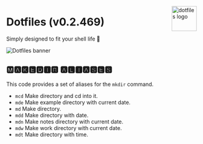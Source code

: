 <!-- markdownlint-disable MD033 MD041 MD043 -->

<img
  src="https://kura.pro/dotfiles/v2/images/logos/dotfiles.svg"
  alt="dotfiles logo"
  width="66"
  align="right"
/>

<!-- markdownlint-enable MD033 MD041 -->

# Dotfiles (v0.2.469)

Simply designed to fit your shell life 🐚

![Dotfiles banner][banner]

## 🅼🅰🅺🅴🅳🅸🆁 🅰🅻🅸🅰🆂🅴🆂

This code provides a set of aliases for the `mkdir` command.

- `mcd` Make directory and cd into it.
- `mde` Make example directory with current date.
- `md` Make directory.
- `mdd` Make directory with date.
- `mdn` Make notes directory with current date.
- `mdw` Make work directory with current date.
- `mdt` Make directory with time.

[banner]: https://kura.pro/dotfiles/v2/images/titles/title-dotfiles.svg
